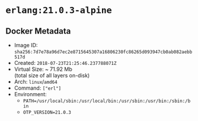 # `erlang:21.0.3-alpine`

## Docker Metadata

- Image ID: `sha256:7d7e78a96d7ec2e8715645307a16806230fc86265d093947cb0ab082aebb517d`
- Created: `2018-07-23T21:25:46.237788071Z`
- Virtual Size: ~ 71.92 Mb  
  (total size of all layers on-disk)
- Arch: `linux`/`amd64`
- Command: `["erl"]`
- Environment:
  - `PATH=/usr/local/sbin:/usr/local/bin:/usr/sbin:/usr/bin:/sbin:/bin`
  - `OTP_VERSION=21.0.3`
